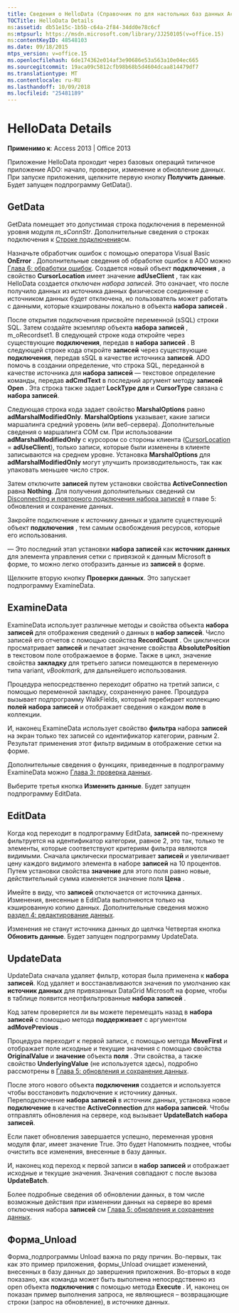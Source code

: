```yaml
---
title: Сведения о HelloData (Справочник по для настольных баз данных Access)
TOCTitle: HelloData Details
ms:assetid: db51e15c-1b5b-c64a-2f84-34dd0e78c6cf
ms:mtpsurl: https://msdn.microsoft.com/library/JJ250105(v=office.15)
ms:contentKeyID: 48548103
ms.date: 09/18/2015
mtps_version: v=office.15
ms.openlocfilehash: 6de174362e014af3e90686e53a563a10e04ec665
ms.sourcegitcommit: 19aca09c5812cfb98b68b5d4604dcaa814479df7
ms.translationtype: MT
ms.contentlocale: ru-RU
ms.lasthandoff: 10/09/2018
ms.locfileid: "25481189"
---
```

# <a name="hellodata-details"></a>HelloData Details


**Применимо к**: Access 2013 | Office 2013

Приложение HelloData проходит через базовых операций типичное приложение ADO: начало, проверки, изменение и обновление данных. При запуске приложения, щелкните первую кнопку **Получить данные**. Будет запущен подпрограмму GetData().

## <a name="getdata"></a>GetData

GetData помещает это допустимая строка подключения в переменной уровня модуля *m\_sConnStr*. Дополнительные сведения о строках подключения к [Строке подключения](creating-the-connection-string.md)см.

Назначьте обработчик ошибок с помощью оператора Visual Basic **OnError** . Дополнительные сведения об обработке ошибок в ADO можно [Глава 6: обработки ошибок](chapter-6-error-handling.md). Создается новый объект **подключения** , а свойство **CursorLocation** имеет значение **adUseClient** , так как HelloData создается *отключен набора записей*. Это означает, что после получило данных из источника данных физическое соединение с источником данных будет отключена, но пользователь может работать с данными, которые кэшированы локально в объекта **набора записей** .

После открытия подключения присвойте переменной (sSQL) строки SQL. Затем создайте экземпляр объекта **набора записей** , m\_oRecordset1. В следующей строке кода откройте через существующие **подключения**, передав в **набора записей** . В следующей строке кода откройте **записей** через существующие **подключения**, передав sSQL в качестве источника **записей**. ADO помочь в создании определение, что строка SQL, переданной в качестве источника для **набора записей** — текстовое определение команды, передав **adCmdText** в последний аргумент методу **записей** **Open** . Эта строка также задает **LockType для** и **CursorType** связана с **набора записей**.

Следующая строка кода задает свойство **MarshalOptions** равно **adMarshalModifiedOnly**. **MarshalOptions** указывает, какие записи маршалинга средний уровень (или веб-сервера). Дополнительные сведения о маршалинга COM см. При использовании **adMarshalModifiedOnly** с курсором со стороны клиента ([CursorLocation](cursorlocation-property-ado.md) = **adUseClient**), только записи, которые были изменены в клиенте записываются на среднем уровне. Установка **MarshalOptions** для **adMarshalModifiedOnly** могут улучшить производительность, так как упаковать меньшее число строк.

Затем отключите **записей** путем установки свойства **ActiveConnection** равна **Nothing**. Для получения дополнительных сведений см [Disconnecting и повторного подключения набора записей](disconnecting-and-reconnecting-the-recordset.md) в главе 5: обновления и сохранение данных.

Закройте подключение к источнику данных и удалите существующий объект **подключения** , тем самым освобождения ресурсов, которые его использования.

— Это последний этап установки **набора записей** как **источник данных** для элемента управления сетки с привязкой к данным Microsoft в форме, то можно легко отобразить данные из **записей** в форме.

Щелкните вторую кнопку **Проверки данных**. Это запускает подпрограмму ExamineData.

## <a name="examinedata"></a>ExamineData

ExamineData использует различные методы и свойства объекта **набора записей** для отображения сведений о данных в **набор записей**. Число записей его отчетов с помощью свойства **RecordCount** . Он циклически просматривает **записей** и печатает значение свойства **AbsolutePosition** в текстовом поле отображаемое в форме. Также в цикл, значение свойства **закладку** для третьего записи помещаются в переменную типа variant, *vBookmark*, для дальнейшего использования.

Процедура непосредственно переходит обратно на третий записи, с помощью переменной закладку, сохраненную ранее. Процедура вызывает подпрограмму WalkFields, который перебирает коллекцию **полей** **набора записей** и отображает сведения о каждом **поле** в коллекции.

И, наконец ExamineData использует свойство **фильтра** набора **записей** на экран только тех записей со идентификатор категории, равным 2. Результат применения этот фильтр видимым в отображение сетки на форме.

Дополнительные сведения о функциях, приведенные в подпрограмму ExamineData можно [Глава 3: проверка данных](chapter-3-examining-data.md).

Выберите третья кнопка **Изменить данные**. Будет запущен подпрограмму EditData.

## <a name="editdata"></a>EditData

Когда код переходит в подпрограмму EditData, **записей** по-прежнему фильтруется на идентификатор категории, равное 2, это так, только те элементы, которые соответствуют критериям фильтра являются видимыми. Сначала циклически просматривает **записей** и увеличивает цену каждого видимого элемента в наборе **записей** на 10 процентов. Путем установки свойства **значение** для этого поля равно новые, действительный сумма изменяется значение поля **Цена** .

Имейте в виду, что **записей** отключается от источника данных. Изменения, внесенные в EditData выполняются только на кэшированную копию данных. Дополнительные сведения можно [раздел 4: редактирование данных](chapter-4-editing-data.md).

Изменения не станут источника данных до щелчка Четвертая кнопка **Обновить данные**. Будет запущен подпрограмму UpdateData.

## <a name="updatedata"></a>UpdateData

UpdateData сначала удаляет фильтр, которая была применена к **набора записей**. Код удаляет и восстанавливаются значения по умолчанию как **источник данных** для привязанных DataGrid Microsoft на форме, чтобы в таблице появится неотфильтрованные **набора записей** .

Код затем проверяется ли вы можете перемещать назад в **набора записей** с помощью метода **поддерживает** с аргументом **adMovePrevious** .

Процедура переходит к первой записи, с помощью метода **MoveFirst** и отображает поле исходные и текущие значения с помощью свойства **OriginalValue** и **значение** объекта **поля** . Эти свойства, а также свойство **UnderlyingValue** (не используется здесь), подробно рассмотрены в [Глава 5: обновления и сохранение данных](chapter-5-updating-and-persisting-data.md).

После этого нового объекта **подключения** создается и используется чтобы восстановить подключение к источнику данных. Переподключение **набора записей** в источник данных, установка новое **подключение** в качестве **ActiveConnection** для **набора записей**. Чтобы отправлять обновления на сервере, код вызывает **UpdateBatch** **набора записей**.

Если пакет обновления завершается успешно, переменная уровня модуля флаг, имеет значение True. Это будет Напомнить позднее, чтобы очистить все изменения, внесенные в базу данных.

И, наконец код переход к первой записи в **набор записей** и отображает исходные и текущие значения. Значения совпадают с после вызова **UpdateBatch**.

Более подробные сведения об обновлении данных, в том числе возможные действия при изменении данных на сервере во время отключения набора **записей** см [Глава 5: обновления и сохранение данных](chapter-5-updating-and-persisting-data.md).

## <a name="formunload"></a>Форма\_Unload

Форма\_подпрограммы Unload важна по ряду причин. Во-первых, так как это пример приложения, формы\_Unload очищает изменений, внесенных в базу данных до завершения приложения. Во-вторых в коде показано, как команда может быть выполнена непосредственно из open объекта **подключения** с помощью метода **Execute** . И, наконец он показан пример выполнения запроса, не являющиеся – возвращающие строки (запрос на обновление), в источнике данных.

